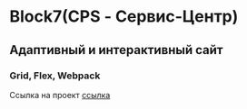 # Block7(CPS - Сервис-Центр)
## Адаптивный и интерактивный сайт
### Grid, Flex, Webpack


Ссылка на проект [ссылка](https://andrey032.github.io/block7/)
